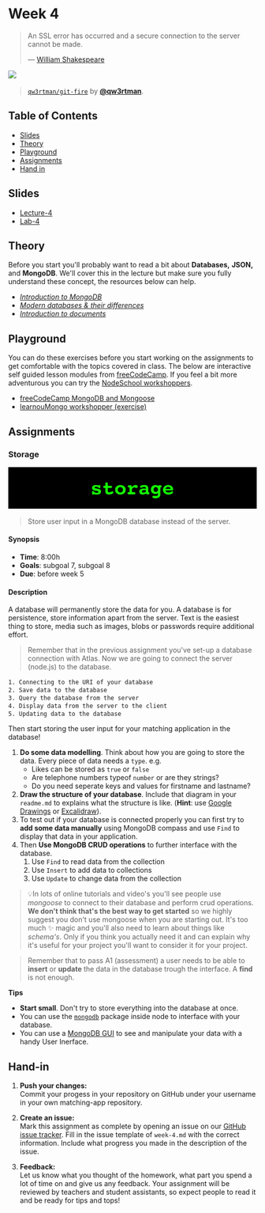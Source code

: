 # Week 4

> An SSL error has occurred and a secure connection to the server
> cannot be made.
>
> — [William Shakespeare][quote-author]

[![][inspiration-cover]][inspiration-link]

> [`qw3rtman/git-fire`][inspiration-link] by
> [**@qw3rtman**][inspiration-author].

## Table of Contents

- [Slides](#slides)
- [Theory](#theory)
- [Playground](#playground)
- [Assignments](#assignments)
- [Hand in](#hand-in)

## Slides

- [Lecture-4][lab4a]
- [Lab-4][lab4b]

## Theory

Before you start you'll probably want to read a bit about **Databases,** **JSON,** and **MongoDB**. We'll cover this in the lecture but make sure you fully understand these concept, the resources below can help.

* [_Introduction to MongoDB_][intro-mongo]
* [_Modern databases & their differences_][intro-database]
* [_Introduction to documents_][intro-documents]

## Playground

You can do these exercises before you start working on the assignments to get comfortable with the topics covered in class. The below are interactive self guided lesson modules from [freeCodeCamp](https://www.freecodecamp.org). If you feel a bit more adventurous you can try the [NodeSchool workshoppers](https://nodeschool.io).

- [freeCodeCamp MongoDB and Mongoose](https://www.freecodecamp.org/learn/)
- [learnouMongo workshopper (exercise)](https://github.com/evanlucas/learnyoumongo)

## Assignments

### Storage

![Storage banner](assets/banners/storage.jpg)

> Store user input in a MongoDB database instead of the server.

#### Synopsis

- **Time**: 8:00h
- **Goals**: subgoal 7, subgoal 8
- **Due**: before week 5

#### Description

A database will permanently store the data for you. A database is for persistence, store information apart from the server. Text is the easiest thing to store, media such as images, blobs or passwords require additional effort.

> Remember that in the previous assignment you've set-up a database connection with Atlas. Now we are going to connect the server (node.js) to the database.

```
1. Connecting to the URI of your database
2. Save data to the database
3. Query the database from the server
4. Display data from the server to the client
5. Updating data to the database
```

Then start storing the user input for your matching application in the database!

1. **Do some data modelling**. Think about how you are going to store the data. Every piece of data needs a `type`. e.g.
   - Likes can be stored as `true` or `false`
   - Are telephone numbers typeof `number` or are they strings?
   - Do you need seperate keys and values for firstname and lastname?
2. **Draw the structure of your database**. Include that diagram in your `readme.md` to explains what the structure is like. (**Hint**: use [Google Drawings][drawings] or [Excalidraw][excali]).
3. To test out if your database is connected properly you can first try to **add some data manually** using MongoDB compass and use `Find` to display that data in your application.
4. Then **Use MongoDB CRUD operations** to further interface with the database.
   1. Use `Find` to read data from the collection
   2. Use `Insert` to add data to collections
   3. Use `Update` to change data from the collection

> 💡In lots of online tutorials and video's you'll see people use _mongoose_ to connect to their database and perform crud operations. **We don't think that's the best way to get started** so we highly suggest you don't use mongoose when you are starting out. It's too much ✨ magic and you'll also need to learn about things like _schema's_. Only if you think you actually need it and can explain why it's useful for your project you'll want to consider it for your project.

> Remember that to pass A1 (assessment) a user needs to be able to **insert** or  **update** the data in the database trough the interface. A **find** is not enough.

**Tips**

- **Start small**. Don't try to store everything into the database at once.
- You can use the [`mongodb`](https://www.npmjs.com/package/mongodb) package inside node to interface with your database.
- You can use a [MongoDB GUI](https://www.mongodb.com/products/compass) to see and manipulate your data with a handy User Inerface.

## Hand-in

1. **Push your changes:**  
Commit your progess in your repository on GitHub under your username in your own matching-app repository.

2. **Create an issue:**  
Mark this assignment as complete by opening an issue on our [GitHub issue tracker][issues]. Fill in the issue template of `week-4.md` with the correct information. Include what progress you made in the description of the issue.

3. **Feedback:**  
Let us know what you thought of the homework, what part you spend a lot of time on and give us any feedback. Your assignment will be reviewed by teachers and student assistants, so expect people to read it and be ready for tips and tops!

[quote-author]: https://twitter.com/shatterfront/status/816065700577972224
[inspiration-cover]: assets/images/git-fire.jpg
[inspiration-link]: https://github.com/qw3rtman/git-fire
[inspiration-author]: https://github.com/qw3rtman
[pug]: https://pugjs.org/api/getting-started.html
[ejs]: https://ejs.co/
[handlebars]: https://handlebarsjs.com/
[guide]: https://expressjs.com/en/guide/routing.html
[workshopper]: https://github.com/azat-co/expressworks
[query]: https://www.youtube.com/watch?v=zDovsTG2a7g
[template]: https://expressjs.com/en/guide/using-template-engines.html
[issues]: https://github.com/cmda-bt/be-course-20-21/issues/new/choose
[body]: https://www.npmjs.com/package/body-parser
[multer]: https://www.npmjs.com/package/multer#readme
[drawings]: https://docs.google.com/drawings
[session]: https://github.com/expressjs/session
[env]: https://www.youtube.com/watch?v=17UVejOw3zA&list=PLRqwX-V7Uu6YxDKpFzf_2D84p0cyk4T7X&index=19
[excali]: https://excalidraw.com

[intro-mongo]: https://docs.mongodb.com/manual/introduction/
[intro-database]: https://dev.to/maludecks/modern-databases-their-differences-294a
[intro-documents]: https://docs.mongodb.com/manual/core/document/

[lab4a]: /slides/be_20-21_lab-4a.pdf
[lab4b]: /slides/be_20-21_lab-4b.pdf
